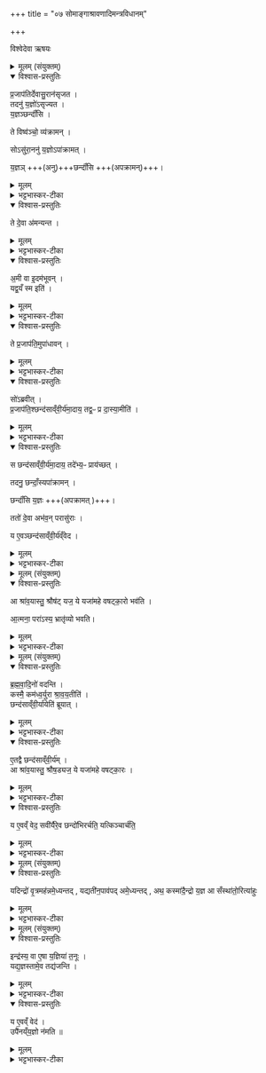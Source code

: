 +++
title = "०७ सोमाङ्गाश्रावणादिमन्त्रविधानम्"

+++

विश्वेदेवा ऋषयः

<details><summary>मूलम् (संयुक्तम्)</summary>

प्र॒जाप॑तिर्देवासु॒रान॑सृजत॒ तदनु॑ य॒ज्ञो॑ऽसृज्यत य॒ज्ञञ्छन्दाँ॑सि॒ ते विष्व॑ञ्चो॒ व्य॑क्राम॒न्त्सोऽसु॑रा॒ननु॑ य॒ज्ञोऽपा॑क्रामद्य॒ज्ञञ्छन्दाँ॑सि॒ ते दे॒वा अ॑मन्यन्ता॒मी वा इ॒दम॑भूव॒न्यद्व॒यँ स्म इति॒ ते प्र॒जाप॑ति॒मुपा॑धाव॒न्त्सो॑ऽब्रवीत्प्र॒जाप॑ति॒श्छन्द॑साव्ँवी॒र्य॑मा॒दाय॒ तद्व॒ᳶ प्र दा॑स्या॒मीति॒ स छन्द॑साव्ँवी॒र्य॑म् [19]  
आ॒दाय॒ तदे॑भ्य॒ᳶ प्राय॑च्छ॒त्तदनु॒ छन्दाँ॒स्यपा॑क्राम॒ञ्छन्दाँ॑सि य॒ज्ञस्ततो॑ दे॒वा अभ॑व॒न्परासु॑रा॒ य ए॒वञ्छन्द॑साव्ँवी॒र्य॑व्ँवेद
</details>

<details open><summary>विश्वास-प्रस्तुतिः</summary>

प्र॒जाप॑तिर्देवासु॒रान॑सृजत ।  
तदनु॑ य॒ज्ञो॑ऽसृज्यत ।  
य॒ज्ञञ्छन्दाँ॑सि ।  

ते विष्व॑ञ्चो॒ व्य॑क्रामन् ।  

सोऽसु॑रा॒ननु॑ य॒ज्ञोऽपा॑क्रामत् ।  

य॒ज्ञञ् +++(अनु)+++छन्दाँ॑सि +++(अपक्रामन्)+++।
</details>

<details><summary>मूलम्</summary>

प्र॒जाप॑तिर्देवासु॒रान॑सृजत ।  
तदनु॑ य॒ज्ञो॑ऽसृज्यत ।  
य॒ज्ञञ्छन्दाँ॑सि ।  

ते विष्व॑ञ्चो॒ व्य॑क्रामन् ।  

सोऽसु॑रा॒ननु॑ य॒ज्ञोऽपा॑क्रामत् ।  

य॒ज्ञञ् +++(अनु)+++छन्दाँ॑सि +++(अपक्रामन्)+++।
</details>

<details><summary>भट्टभास्कर-टीका</summary>

1प्रजापतिर्देवासुरानित्यादि ॥ देवासुरसृष्ट्यनन्तरं यज्ञोसृज्यत । यज्ञमनु छन्दांस्यसृजत । ततस्ते देवासुराः प्रथमसृष्टाः विष्वञ्चो नान्य[ना]गतयो व्यक्रामन् विशिष्टा आगच्छन् । यज्ञोसुरपक्षसमाश्रयेण प्रजापतिसकाशादपाक्रामत्, यज्ञमनु छन्दांस्यपाक्रामन् ।
</details>

<details open><summary>विश्वास-प्रस्तुतिः</summary>

ते दे॒वा अ॑मन्यन्त ।
</details>

<details><summary>मूलम्</summary>

ते दे॒वा अ॑मन्यन्त ।
</details>

<details><summary>भट्टभास्कर-टीका</summary>

ते तादृशाः यज्ञेन छन्दोनिश्चयविरहिता देवाः अमन्यन्त अमी असुरा यज्ञवन्तः, छन्दस्वन्तश्च ।
</details>

<details open><summary>विश्वास-प्रस्तुतिः</summary>

अ॒मी वा इ॒दम॑भूवन् ।  
यद्व॒यँ स्म इति॑ ।
</details>

<details><summary>मूलम्</summary>

अ॒मी वा इ॒दम॑भूवन् ।  
यद्व॒यँ स्म इति॑ ।
</details>

<details><summary>भट्टभास्कर-टीका</summary>

एते इदं विश्वमभूवन् यद्विश्वं वयं स्मः, विश्वस्य वयमीशितारस्स्मः । इदानीं त्वसुराः विश्वस्येशितारोभूवन् ।
</details>

<details open><summary>विश्वास-प्रस्तुतिः</summary>

ते प्र॒जाप॑ति॒मुपा॑धावन्  ।    
</details>

<details><summary>मूलम्</summary>

ते प्र॒जाप॑ति॒मुपा॑धावन्  ।    
</details>

<details><summary>भट्टभास्कर-टीका</summary>

ते देवाः तथाविधं परिभवमसहमानाः प्रजापतिमुपाधावन् ईदृशाः स्म इति वदन्तः ।
</details>

<details open><summary>विश्वास-प्रस्तुतिः</summary>

सो॑ऽब्रवीत् ।  
प्र॒जाप॑ति॒श्छन्द॑साव्ँवी॒र्य॑मा॒दाय॒ तद्व॒ᳶ प्र दा॒स्या॒मीति॑ ।  
</details>

<details><summary>मूलम्</summary>

सो॑ऽब्रवीत् ।  
प्र॒जाप॑ति॒श्छन्द॑साव्ँवी॒र्य॑मा॒दाय॒ तद्व॒ᳶ प्र दा॒स्या॒मीति॑ ।  
</details>

<details><summary>भट्टभास्कर-टीका</summary>

अप देवैरुपाश्रितस्स प्रजापतिरब्रवीत् - छन्दसां वीर्यं बलमादाय वो युष्मभ्यं तत्प्रदास्यामीति । स तथोक्तवान् तथैवाकरोत् । तच्च वीर्यमाश्रावणादिरूपं इदानीमेव वक्ष्यते ।
</details>

<details open><summary>विश्वास-प्रस्तुतिः</summary>

स छन्द॑साव्ँवी॒र्य॑मा॒दाय॒ तदे॑भ्य॒ᳶ प्राय॑च्छत् ।  

तदनु॒ छन्दाँ॒स्यपा॑क्रामन्  ।  

छन्दाँ॑सि य॒ज्ञः +++(अपक्रामत् )+++।    

ततो॑ दे॒वा अभ॑व॒न् परासु॑राः ।  

य ए॒वञ्छन्द॑साव्ँवी॒र्य॑व्ँवेद ।
</details>

<details><summary>मूलम्</summary>

स छन्द॑साव्ँवी॒र्य॑मा॒दाय॒ तदे॑भ्य॒ᳶ प्राय॑च्छत् ।  

तदनु॒ छन्दाँ॒स्यपा॑क्रामन्  ।  

छन्दाँ॑सि य॒ज्ञः +++(अपक्रामत् )+++।    

ततो॑ दे॒वा अभ॑व॒न् परासु॑राः ।  

य ए॒वञ्छन्द॑साव्ँवी॒र्य॑व्ँवेद ।
</details>

<details><summary>भट्टभास्कर-टीका</summary>

अथ यदैव छन्दोभ्यो वीर्यमादाय देवेभ्यो दत्तं तदनन्तरमेव छन्दांस्यसुरेभ्योऽपाक्रामन्, छन्दांस्यनु यज्ञोपाक्रामत्, ततोपक्रमाद्देवानुपागच्छत् छन्दांसि यज्ञश्च, यत्र छन्दसां वीर्यमवस्थितमिति सामर्थ्याद्गम्यते, ततो देवा अभवन् भूतिमन्तस्संपन्नाः, असुराश्च पराभूताः ॥
</details>

<details><summary>मूलम् (संयुक्तम्)</summary>

आ श्रा॑व॒यास्तु॒ श्रौष॒ड्यज॒ ये यजा॑महे वषट्का॒रो भव॑त्या॒त्मना॒ परा॑ऽस्य॒ भ्रातृ॑व्यो भवति
</details>

<details open><summary>विश्वास-प्रस्तुतिः</summary>

आ श्रा॑व॒यास्तु॒ श्रौष॑ट् यज॒ ये यजा॑महे वषट्का॒रो भव॑ति ।

आ॒त्मना॒ परा॑ऽस्य॒ भ्रातृ॑व्यो भवति।  
</details>

<details><summary>मूलम्</summary>

आ श्रा॑व॒यास्तु॒ श्रौष॑ट् यज॒ ये यजा॑महे वषट्का॒रो भव॑ति ।

आ॒त्मना॒ परा॑ऽस्य॒ भ्रातृ॑व्यो भवति।  
</details>

<details><summary>भट्टभास्कर-टीका</summary>

2अथ य एवं छन्दसां वीर्यं वेदेत्युक्ते किं पुनस्तच्छन्दसां वीर्यमित्याह - आश्रावयेत्यादि ॥ 'आश्रावय' इत्याश्रवणार्थं चतुरक्षरमध्वर्योः, इदं तुभ्यं दास्यामीति हविर्याज... [र्यागदेवतायै आभिमुख्येन श्रावयेति] । 'अस्तु श्रौषट्' इति प्रत्याश्रवणं चतुरक्षरं अग्नीधः । अस्तु प्रत्याश्रुतं हविर्देवतायै दातुमिति । 'यज' इति याज्यां ब्रूहीति द्व्यक्षरम् । 'ये यजामहे' इति आरोहणार्थं पञ्चाक्षरं यष्टुमर्हन्तीति । वषट्कारो वौषट्छब्दः । एवमेतानि छन्दसामक्षरसंख्याविशेषाणां वीर्याणि समुद्धृत्य प्रजापतिना देवेभ्यो दत्तानीति यो वेद स भवत्यात्मना भूतिमान् स्वयं संपद्यते; अस्य तु भ्रातृव्यः शत्रुः पराभवति नश्यति ॥
</details>

<details><summary>मूलम् (संयुक्तम्)</summary>

ब्रह्मवा॒दिनो॑ वदन्ति॒ कस्मै॒ कम॑ध्व॒र्युरा श्रा॑वय॒तीति॒ छन्द॑साव्ँवी॒र्या॑येति॑ ब्रूयादे॒तद्वै [20]  
छन्द॑साव्ँवी॒र्य॑मा श्रा॑व॒यास्तु॒ श्रौष॒ड्यज॒ ये यजा॑महे वषट्का॒रः
</details>

<details open><summary>विश्वास-प्रस्तुतिः</summary>

ब्र॒ह्म॒वा॒दि॒नो॑ वदन्ति ।   
कस्मै॒ कम॑ध्व॒र्युरा श्रा॒व॒य॒तीति॑ ।    
छन्द॑साव्ँवी॒र्या॑येति॑ ब्रूयात् ।   
</details>

<details><summary>मूलम्</summary>

ब्र॒ह्म॒वा॒दि॒नो॑ वदन्ति ।   
कस्मै॒ कम॑ध्व॒र्युरा श्रा॒व॒य॒तीति॑ ।    
छन्द॑साव्ँवी॒र्या॑येति॑ ब्रूयात् ।   
</details>

<details><summary>भट्टभास्कर-टीका</summary>

3ब्रह्मवादिन इति ॥ स्मै खलु कामायाध्वर्युराश्रावयतीति । किमिति वितर्के । सुखवाचीति केचित् । 'कस्मै कमग्निश्चीयते' इत्यादि च द्रष्टव्यम् । उपलक्षणं चेदं 'अध्वर्युराश्रावयति' इति - अध्वर्य्वादयः प्रचरन्तः कस्मै प्रयोजनायाश्रावणादीनि कुर्वन्ति छन्दसामीति । छन्दसां वीर्याय वीर्यवत्त्वाय पूर्वं प्रजापतिनोद्धृतवीर्याणि छन्दांसि, तानीदानीं यागार्थं वीर्यवन्ति कर्तुं आश्रावणादीनि कुर्वन्तीति ब्रूयात् उत्तरम् ।
</details>

<details open><summary>विश्वास-प्रस्तुतिः</summary>

ए॒तद्वै छन्द॑साव्ँवी॒र्य॑म्  ।   
आ श्रा॑व॒यास्तु॒ श्रौष॒ड्यज॒ ये यजा॑महे वषट्का॒रः ।
</details>

<details><summary>मूलम्</summary>

ए॒तद्वै छन्द॑साव्ँवी॒र्य॑म्  ।   
आ श्रा॑व॒यास्तु॒ श्रौष॒ड्यज॒ ये यजा॑महे वषट्का॒रः ।
</details>

<details><summary>भट्टभास्कर-टीका</summary>

एतद्वा इत्यादि । गतम् ॥
</details>

<details open><summary>विश्वास-प्रस्तुतिः</summary>

य ए॒वव्ँ वेद॒ सवी॑र्यैरे॒व छन्दो॑भिरर्चति॒ यत्किञ्चार्च॑ति॒
</details>

<details><summary>मूलम्</summary>

य ए॒वव्ँ वेद॒ सवी॑र्यैरे॒व छन्दो॑भिरर्चति॒ यत्किञ्चार्च॑ति॒
</details>

<details><summary>भट्टभास्कर-टीका</summary>

4य एवं वेदेति ॥ विदित्वा कुर्वन्नेव सर्वार्थैश्छन्दोभिरर्चति देवतादिकमाराधयति यत्किंचिदस्यार्चनीयं अयज्ञसंयुक्तमपि ॥
</details>

<details><summary>मूलम् (संयुक्तम्)</summary>

यदिन्द्रो॑ वृ॒त्रमह॑न्नमे॒ध्यन्तद्यद्यती॑न॒पाव॑पदमे॒ध्यन्तदथ॒ कस्मा॑दै॒न्द्रो य॒ज्ञ आ सँस्था॑तो॒रित्या॑हु॒ः  
</details>

<details open><summary>विश्वास-प्रस्तुतिः</summary>

यदिन्द्रो॑ वृ॒त्रमह॑न्नमे॒ध्यन्तद् , यद्यती॑न॒पाव॑पद् अमे॒ध्यन्तद् ,
अथ॒ कस्मा॑दै॒न्द्रो य॒ज्ञ आ सँस्था॑तो॒रित्या॑हुः
</details>

<details><summary>मूलम्</summary>

यदिन्द्रो॑ वृ॒त्रमह॑न्नमे॒ध्यन्तद् , यद्यती॑न॒पाव॑पद् अमे॒ध्यन्तद् ,
अथ॒ कस्मा॑दै॒न्द्रो य॒ज्ञ आ सँस्था॑तो॒रित्या॑हुः
</details>

<details><summary>भट्टभास्कर-टीका</summary>

5यदिन्द्र इत्यादि ॥ वृत्रस्य हननं यदिन्द्रेण कृतं तदमेध्यं अयज्ञार्हं चरितं, यच्च यतीनसुरविशेषानपावपत् अनाशयत् 'इन्द्रो यतीन् सालावृकेभ्यः प्रायच्छत्' इत्याह तदप्ययज्ञार्हमस्य चरितम् । एवमयज्ञार्हं खल्वाचरितवानिन्द्रः । अथवेदानीं कस्मात्कारणात् ऐन्द्रो यज्ञ आ संस्थातोरा समाप्तेः, कथं वा इन्द्रोर्चनीयो भवतीत्याहुः ब्रह्मवादिनः । 'भावलक्षणे' इति तोसुन्, 'ययतोश्चातदर्थे' इत्युत्तरपदान्तोदात्तत्वम् ॥
</details>

<details><summary>मूलम् (संयुक्तम्)</summary>

इन्द्र॑स्य॒ वा ए॒षा य॒ज्ञिया॑ त॒नूर्यद्य॒ज्ञस्तामे॒व तद्य॑जन्ति॒ य ए॒वव्ँ वेदोपै॑नय्ँय॒ज्ञो न॑मति ॥ [21]   
</details>

<details open><summary>विश्वास-प्रस्तुतिः</summary>

इन्द्र॑स्य॒ वा ए॒षा य॒ज्ञिया॑ त॒नूः ।  
यद्य॒ज्ञस्तामे॒व तद्य॑जन्ति ।  
</details>

<details><summary>मूलम्</summary>

इन्द्र॑स्य॒ वा ए॒षा य॒ज्ञिया॑ त॒नूः ।  
यद्य॒ज्ञस्तामे॒व तद्य॑जन्ति ।  
</details>

<details><summary>भट्टभास्कर-टीका</summary>

6उत्तरमाह - इन्द्रस्य वा इत्यादि ॥ इन्द्रस्य द्वे ततू । काचित् वृत्रवधादि करोति, काचित् यज्ञात्मिका यष्टृभिरर्च्यते । तत्र येयं यज्ञात्मिका एषा यज्ञिया यजनार्हा । यजनं यज्ञः । यजमानायैवेयं इन्द्रस्य तनूः तामेव यां तनुमेतैस्सवीर्यैः छन्दोभिः यजन्ति अर्चयन्तीति ।
</details>

<details open><summary>विश्वास-प्रस्तुतिः</summary>

य ए॒वव्ँ वेद॑ ।  
उपै॑नय्ँय॒ज्ञो न॑मति ॥
</details>

<details><summary>मूलम्</summary>

य ए॒वव्ँ वेद॑ ।  
उपै॑नय्ँय॒ज्ञो न॑मति ॥
</details>

<details><summary>भट्टभास्कर-टीका</summary>

य एवमिति । गतम् ॥

इति तृतीये तृतीये सप्तमोनुवाकः ॥
</details>
